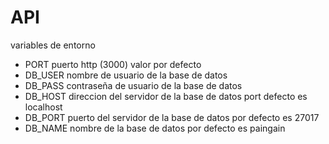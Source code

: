 # API
variables de entorno
- PORT puerto http (3000) valor por defecto
- DB_USER nombre de usuario de la base de datos
- DB_PASS contraseña de usuario de la base de datos
- DB_HOST direccion del servidor de la base de datos port defecto es localhost
- DB_PORT puerto del servidor de la base de datos por defecto es 27017
- DB_NAME nombre de la base de datos por defecto es paingain
